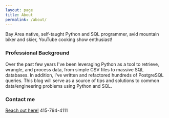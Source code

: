 ```yaml
---
layout: page
title: About
permalink: /about/
---
```


Bay Area native, self-taught Python and SQL programmer, avid mountain biker and skier, YouTube cooking show enthusiast!

### Professional Background

Over the past few years I've been leveraging Python as a tool to retrieve, wrangle, and process data, from simple CSV files to massive SQL databases. In addition, I've written and refactored hundreds of PostgreSQL queries. This blog will serve as a source of tips and solutions to common data/engineering problems using Python and SQL.

### Contact me

[Reach out here!](mailto:trevorpburke@gmail.com)
415-794-4111
